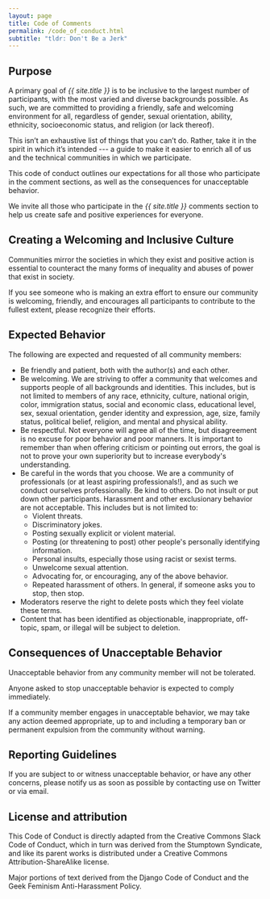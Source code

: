 ```yaml
---
layout: page
title: Code of Comments
permalink: /code_of_conduct.html
subtitle: "tldr: Don't Be a Jerk"
---
```

## Purpose

A primary goal of *{{ site.title }}* is to be inclusive to the largest number
of participants, with the most varied and diverse backgrounds possible. As such,
we are committed to providing a friendly, safe and welcoming environment for all,
regardless of gender, sexual orientation, ability, ethnicity, socioeconomic
status, and religion (or lack thereof).

This isn’t an exhaustive list of things that you can’t do. Rather, take it in
the spirit in which it’s intended --- a guide to make it easier to enrich all of
us and the technical communities in which we participate.

This code of conduct outlines our expectations for all those who participate in
the comment sections, as well as the consequences for unacceptable
behavior.

We invite all those who participate in the *{{ site.title }}* comments section
to help us create safe and positive experiences for everyone.

## Creating a Welcoming and Inclusive Culture

Communities mirror the societies in which they exist and positive action is
essential to counteract the many forms of inequality and abuses of power that
exist in society.

If you see someone who is making an extra effort to ensure our community is
welcoming, friendly, and encourages all participants to contribute to the
fullest extent, please recognize their efforts.

## Expected Behavior

The following are expected and requested of all community members:

* Be friendly and patient, both with the author(s) and each other.
* Be welcoming. We are striving to offer a community that welcomes and supports
  people of all backgrounds and identities. This includes, but is not limited to
  members of any race, ethnicity, culture, national origin, color, immigration
  status, social and economic class, educational level, sex, sexual orientation,
  gender identity and expression, age, size, family status, political belief,
  religion, and mental and physical ability.
* Be respectful. Not everyone will agree all of the time, but disagreement is no
  excuse for poor behavior and poor manners. It is important to remember than
  when offering criticism or pointing out errors, the goal is not to prove your
  own superiority but to increase everybody's understanding.
* Be careful in the words that you choose. We are a community of professionals
  (or at least aspiring professionals!), and as such we conduct ourselves
  professionally. Be kind to others. Do not insult or put down other
  participants. Harassment and other exclusionary behavior are not acceptable.
  This includes but is not limited to:
  * Violent threats.
  * Discriminatory jokes.
  * Posting sexually explicit or violent material.
  * Posting (or threatening to post) other people's personally identifying
    information.
  * Personal insults, especially those using racist or sexist terms.
  * Unwelcome sexual attention.
  * Advocating for, or encouraging, any of the above behavior.
  * Repeated harassment of others. In general, if someone asks you to stop, then
    stop.
* Moderators reserve the right to delete posts which they feel violate these
  terms.
* Content that has been identified as objectionable, inappropriate, off-topic,
  spam, or illegal will be subject to deletion.

## Consequences of Unacceptable Behavior

Unacceptable behavior from any community member will not be tolerated.

Anyone asked to stop unacceptable behavior is expected to comply immediately.

If a community member engages in unacceptable behavior, we may take any action
deemed appropriate, up to and including a temporary ban or permanent expulsion
from the community without warning.

## Reporting Guidelines

If you are subject to or witness unacceptable behavior, or have any other
concerns, please notify us as soon as possible by contacting use on Twitter or
via email.

## License and attribution

This Code of Conduct is directly adapted from the Creative Commons Slack Code of
Conduct, which in turn was derived from the Stumptown Syndicate, and like its
parent works is distributed under a Creative Commons Attribution-ShareAlike
license.

Major portions of text derived from the Django Code of Conduct and the Geek
Feminism Anti-Harassment Policy.

